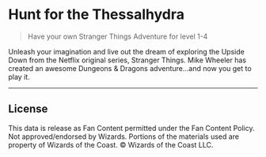 # Hunt for the Thessalhydra

> Have your own Stranger Things Adventure for level 1-4

Unleash your imagination and live out the dream of exploring the Upside Down from the Netflix original series, Stranger Things. Mike Wheeler has created an awesome Dungeons & Dragons adventure...and now you get to play it.

---

## License

This data is release as Fan Content permitted under the Fan Content Policy. Not approved/endorsed by Wizards. Portions of the materials used are property of Wizards of the Coast. © Wizards of the Coast LLC.
